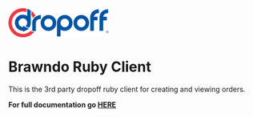 <img src="Dropoff-Logo-Cropped.png" alt="Drawing" style="width: 200px;"/>

# Brawndo Ruby Client

This is the 3rd party dropoff ruby client for creating and viewing orders.

**For full documentation go [HERE](http://gt.dropoff.com)**